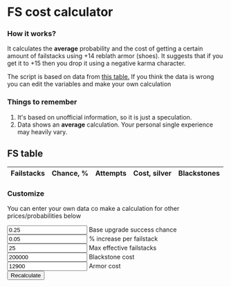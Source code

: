 <link rel="stylesheet" type="text/css" href="style.css">

# FS cost calculator
### How it works?

It calculates the **average** probability and the cost of getting a certain amount of failstacks using +14 reblath armor (shoes). It suggests that if you get it to +15 then you drop it using a negative karma character.

The script is based on data from <a href="sheet.png">this table.</a> If you think the data is wrong you can edit the variables and make your own calculation

### Things to remember

1. It's based on unofficial information, so it is just a speculation.
2. Data shows an **average** calculation. Your personal single experience may heavily vary.


## FS table

<table id="fsTable">
	<thead>
		<tr>
			<th>Failstacks</th>
			<th>Chance, %</th>
			<th>Attempts</th>
			<th>Cost, silver</th>
			<th>Blackstones</th>
		</tr>
	</thead>
	<tbody id="fsData">
	</tbody>
</table>

### Customize

You can enter your own data co make a calculation for other prices/probabilities below

<input type="text" id="baseVal" name="baseVal" value="0.25"> Base upgrade success chance<br>
<input type="text" id="fsIncrease" name="fsIncrease" value="0.05"> % increase per failstack<br>
<input type="text" id="maxFs" name="maxFs" value="25"> Max effective failstacks<br>
<input type="text" id="stoneCost" name="stoneCost" value="200000"> Blackstone cost<br>
<input type="text" id="armorCost" name="armorCost" value="12900"> Armor cost<br>
<button type="button" id="calculate" onclick="calculate();">Recalculate</button>

<script src="script.js"></script>